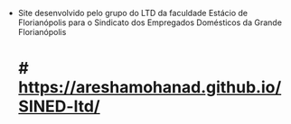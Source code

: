 * Site desenvolvido pelo grupo do LTD da faculdade Estácio de Florianópolis para o Sindicato dos Empregados Domésticos da Grande Florianópolis 
   #      # https://areshamohanad.github.io/SINED-ltd/
